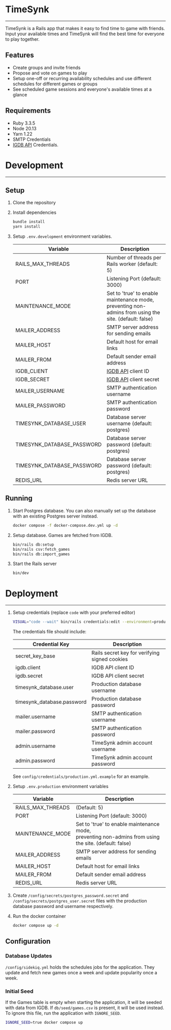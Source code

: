 # TimeSynk
<hr>
TimeSynk is a Rails app that makes it easy to find time to game with friends. 
Input your available times and TimeSynk will find the best time for everyone to play together.

## Features
- Create groups and invite friends
- Propose and vote on games to play 
- Setup one-off or recurring availability schedules and use different schedules for different games or groups
- See scheduled game sessions and everyone's available times at a glance

## Requirements
- Ruby 3.3.5
- Node 20.13
- Yarn 1.22
- SMTP Credentials
- [IGDB API](https://api-docs.igdb.com/#getting-started) Credentials.

# Development
<hr>

## Setup

1. Clone the repository

2. Install dependencies
   ```bash
   bundle install
   yarn install
   ```

3. Setup `.env.development` environment variables.

   | Variable                   | Description                                                                                                |
   |----------------------------|------------------------------------------------------------------------------------------------------------|
   | RAILS_MAX_THREADS          | Number of threads per Rails worker (default: 5)                                                            |
   | PORT                       | Listening Port (default: 3000)                                                                             |
   | MAINTENANCE_MODE           | Set to 'true' to enable maintenance mode, <br/>preventing non-admins from using the site. (default: false) |
   | MAILER_ADDRESS             | SMTP server address for sending emails                                                                     |
   | MAILER_HOST                | Default host for email links                                                                               |
   | MAILER_FROM                | Default sender email address                                                                               |
   | IGDB_CLIENT                | [IGDB API](https://api-docs.igdb.com/#getting-started) client ID                                           |
   | IGDB_SECRET                | [IGDB API](https://api-docs.igdb.com/#getting-started) client secret                                       |
   | MAILER_USERNAME            | SMTP authentication username                                                                               |
   | MAILER_PASSWORD            | SMTP authentication password                                                                               |
   | TIMESYNK_DATABASE_USER     | Database server username (default: postgres)                                                               |
   | TIMESYNK_DATABASE_PASSWORD | Database server password (default: postgres)                                                               |
   | TIMESYNK_DATABASE_PASSWORD | Database server password (default: postgres)                                                               |
   | REDIS_URL                  | Redis server URL                                                                       |
   

## Running

1. Start Postgres database. You can also manually set up the database with an existing Postgres server instead.
   ```bash
   docker compose -f docker-compose.dev.yml up -d
   ```

2. Setup database. Games are fetched from IGDB.
   ```bash
   bin/rails db:setup
   bin/rails csv:fetch_games
   bin/rails db:import_games
   ```
3. Start the Rails server
   ```bash
   bin/dev
   ```

# Deployment
<hr>

1. Setup credentials (replace `code` with your preferred editor)
   ```bash
   VISUAL="code --wait" bin/rails credentials:edit --environment=production
   ```
   The credentials file should include:
   
   | Credential Key             | Description                                   |
   |----------------------------|-----------------------------------------------|
   | secret_key_base            | Rails secret key for verifying signed cookies |
   | igdb.client                | IGDB API client ID                            |
   | igdb.secret                | IGDB API client secret                        |
   | timesynk_database.user     | Production database username                  |
   | timesynk_database.password | Production database password                  |
   | mailer.username            | SMTP authentication username                  |
   | mailer.password            | SMTP authentication password                  |
   | admin.username             | TimeSynk admin account username               |
   | admin.password             | TimeSynk admin account password               |

   See `config/credentials/production.yml.example` for an example.


2. Setup `.env.production` environment variables

   | Variable         | Description                                                                                                |
   |------------------|------------------------------------------------------------------------------------------------------------|
   | RAILS_MAX_THREADS | (Default: 5)                                                                                               |
   | PORT             | Listening Port (default: 3000)                                                                             |
   | MAINTENANCE_MODE | Set to 'true' to enable maintenance mode, <br/>preventing non-admins from using the site. (default: false) |
   | MAILER_ADDRESS   | SMTP server address for sending emails                                                                     |
   | MAILER_HOST      | Default host for email links                                                                               |
   | MAILER_FROM      | Default sender email address                                                                               |
   | REDIS_URL        | Redis server URL                                                                                           |


3. Create `/config/secrets/postgres_password.secret` and `/config/secrets/postgres_user.secret` files with the production database password and username respectively. 


4. Run the docker container
   ```bash
   docker compose up -d
   ```
   
## Configuration

### Database Updates
`/config/sidekiq.yml` holds the schedules jobs for the application.
They update and fetch new games once a week and update popularity once a week.

### Initial Seed
If the Games table is empty when starting the application, it will be seeded with data from IGDB. 
If `db/seed/games.csv` is present, it will be used instead. To ignore this file, run the application with `IGNORE_SEED`.
```bash
IGNORE_SEED=true docker compose up 
```